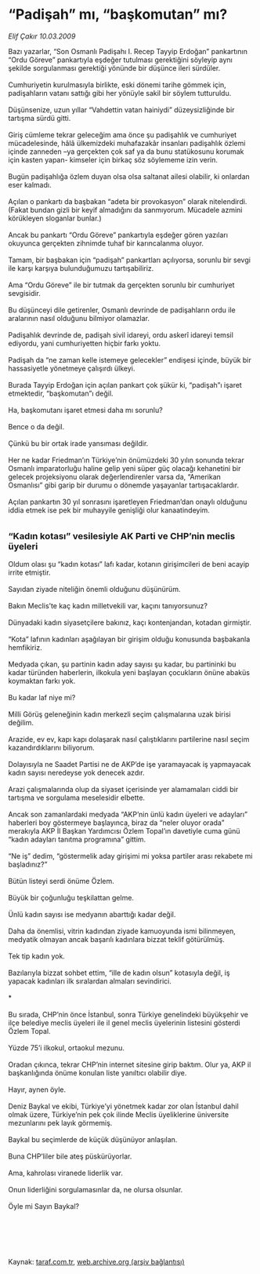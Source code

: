 # “Padişah” mı, “başkomutan” mı?

*Elif Çakır 10.03.2009*

<div class="taraf_structure_2col_1zq">
<div class="margen_n">



 <p>Bazı yazarlar, “Son Osmanlı Padişahı I. Recep Tayyip Erdoğan” pankartının “Ordu Göreve” pankartıyla eşdeğer tutulması gerektiğini söyleyip aynı şekilde sorgulanması gerektiği yönünde bir düşünce ileri sürdüler. <br/><br/>Cumhuriyetin kurulmasıyla birlikte, eski dönemi tarihe gömmek için, padişahların vatanı sattığı gibi her yönüyle sakil bir söylem tutturuldu. <br/><br/>Düşünsenize, uzun yıllar “Vahdettin vatan hainiydi” düzeysizliğinde bir tartışma sürdü gitti. <br/><br/>Giriş cümleme tekrar geleceğim ama önce şu padişahlık ve cumhuriyet mücadelesinde, hâlâ ülkemizdeki muhafazakâr insanları padişahlık özlemi içinde zanneden –ya gerçekten çok saf ya da bunu statükosunu korumak için kasten yapan- kimseler için birkaç söz söylememe izin verin. <br/><br/>Bugün padişahlığa özlem duyan olsa olsa saltanat ailesi olabilir, ki onlardan eser kalmadı. <br/><br/>Açılan o pankartı da başbakan “adeta bir provokasyon” olarak nitelendirdi. (Fakat bundan gizli bir keyif almadığını da sanmıyorum. Mücadele azmini körükleyen sloganlar bunlar.) <br/><br/>Ancak bu pankartı “Ordu Göreve” pankartıyla eşdeğer gören yazıları okuyunca gerçekten zihnimde tuhaf bir karıncalanma oluyor. <br/><br/>Tamam, bir başbakan için “padişah” pankartları açılıyorsa, sorunlu bir sevgi ile karşı karşıya bulunduğumuzu tartışabiliriz. <br/><br/>Ama “Ordu Göreve” ile bir tutmak da gerçekten sorunlu bir cumhuriyet sevgisidir. <br/><br/>Bu düşünceyi dile getirenler, Osmanlı devrinde de padişahların ordu ile aralarının nasıl olduğunu bilmiyor olamazlar. <br/><br/>Padişahlık devrinde de, padişah sivil idareyi, ordu askerî idareyi temsil ediyordu, yani cumhuriyetten hiçbir farkı yoktu. <br/><br/>Padişah da “ne zaman kelle istemeye gelecekler” endişesi içinde, büyük bir hassasiyetle yönetmeye çalışırdı ülkeyi. <br/><br/>Burada Tayyip Erdoğan için açılan pankart çok şükür ki, “padişah”ı işaret etmektedir, “başkomutan”ı değil. <br/><br/>Ha, başkomutanı işaret etmesi daha mı sorunlu? <br/><br/>Bence o da değil. <br/><br/>Çünkü bu bir ortak irade yansıması değildir. <br/><br/>Her ne kadar Friedman’ın Türkiye’nin önümüzdeki 30 yılın sonunda tekrar Osmanlı imparatorluğu haline gelip yeni süper güç olacağı kehanetini bir gelecek projeksiyonu olarak değerlendirenler varsa da, “Amerikan Osmanlısı” gibi garip bir durumu o dönemde yaşayanlar tartışacaklardır. <br/><br/>Açılan pankartın 30 yıl sonrasını işaretleyen Friedman’dan onaylı olduğunu iddia etmek ise pek bir muhayyile genişliği olur kanaatindeyim.<b> <br/><br/><br/><font size="4">“Kadın kotası” vesilesiyle AK Parti ve CHP’nin meclis üyeleri</font></b> <br/><br/>Oldum olası şu “kadın kotası” lafı kadar, kotanın girişimcileri de beni acayip irrite etmiştir. <br/><br/>Sayıdan ziyade niteliğin önemli olduğunu düşünürüm. <br/><br/>Bakın Meclis’te kaç kadın milletvekili var, kaçını tanıyorsunuz? <br/><br/>Dünyadaki kadın siyasetçilere bakınız, kaçı kontenjandan, kotadan girmiştir. <br/><br/>“Kota” lafının kadınları aşağılayan bir girişim olduğu konusunda başbakanla hemfikiriz. <br/><br/>Medyada çıkan, şu partinin kadın aday sayısı şu kadar, bu partininki bu kadar türünden haberlerin, ilkokula yeni başlayan çocukların önüne abaküs koymaktan farkı yok. <br/><br/>Bu kadar laf niye mi? <br/><br/>Milli Görüş geleneğinin kadın merkezli seçim çalışmalarına uzak birisi değilim. <br/><br/>Arazide, ev ev, kapı kapı dolaşarak nasıl çalıştıklarını partilerine nasıl seçim kazandırdıklarını biliyorum. <br/><br/>Dolayısıyla ne Saadet Partisi ne de AKP’de işe yaramayacak iş yapmayacak kadın sayısı neredeyse yok denecek azdır. <br/><br/>Arazi çalışmalarında olup da siyaset içerisinde yer alamamaları ciddi bir tartışma ve sorgulama meselesidir elbette. <br/><br/>Ancak son zamanlardaki medyada “AKP’nin ünlü kadın üyeleri ve adayları” haberleri boy göstermeye başlayınca, biraz da “neler oluyor orada” merakıyla AKP İl Başkan Yardımcısı Özlem Topal’ın davetiyle cuma günü “kadın adayları tanıtma programına” gittim. <br/><br/>“Ne iş” dedim, “göstermelik aday girişimi mi yoksa partiler arası rekabete mi başladınız?” <br/><br/>Bütün listeyi serdi önüme Özlem. <br/><br/>Büyük bir çoğunluğu teşkilattan gelme. <br/><br/>Ünlü kadın sayısı ise medyanın abarttığı kadar değil. <br/><br/>Daha da önemlisi, vitrin kadından ziyade kamuoyunda ismi bilinmeyen, medyatik olmayan ancak başarılı kadınlara bizzat teklif götürülmüş. <br/><br/>Tek tip kadın yok. <br/><br/>Bazılarıyla bizzat sohbet ettim, “ille de kadın olsun” kotasıyla değil, iş yapacak kadınları ilk sıralardan almaları sevindirici. <br/><br/>* <br/><br/>Bu sırada, CHP’nin önce İstanbul, sonra Türkiye genelindeki büyükşehir ve ilçe belediye meclis üyeleri ile il genel meclis üyelerinin listesini gösterdi Özlem Topal. <br/><br/>Yüzde 75’i ilkokul, ortaokul mezunu. <br/><br/>Oradan çıkınca, tekrar CHP’nin internet sitesine girip baktım. Olur ya, AKP il başkanlığında önüme konulan liste yanıltıcı olabilir diye. <br/><br/>Hayır, aynen öyle. <br/><br/>Deniz Baykal ve ekibi, Türkiye’yi yönetmek kadar zor olan İstanbul dahil olmak üzere, Türkiye’nin pek çok ilinde Meclis üyeliklerine üniversite mezunlarını pek layık görmemiş. <br/><br/>Baykal bu seçimlerde de küçük düşünüyor anlaşılan. <br/><br/>Buna CHP’liler bile ateş püskürüyorlar. <br/><br/>Ama, kahrolası viranede liderlik var. <br/><br/>Onun liderliğini sorgulamasınlar da, ne olursa olsunlar. <br/><br/>Öyle mi Sayın Baykal?</p>
<br/>
<br/>
<br/>



<br/>


<div id="taraf_not">
</div>

</div>


</div>

Kaynak: [taraf.com.tr](http://www.taraf.com.tr:80/makale/4418.htm), [web.archive.org (arşiv bağlantısı)](http://web.archive.org/web/20090627190412/http://www.taraf.com.tr:80/makale/4418.htm)
